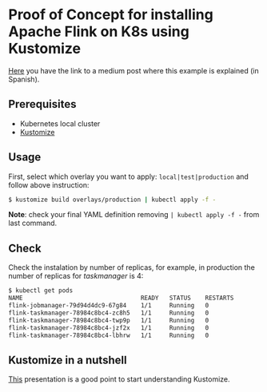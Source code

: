 # Proof of Concept for installing Apache Flink on K8s using Kustomize

[Here](https://medium.com/@serrodcal/usando-kustomize-para-instalar-apache-flink-en-kubernetes-9eb59a27b164) you have the link to a medium post where this example is explained (in Spanish).

## Prerequisites

* Kubernetes local cluster
* [Kustomize](https://kustomize.io/)

## Usage

First, select which overlay you want to apply: `local|test|production` and follow above instruction:

```bash
$ kustomize build overlays/production | kubectl apply -f -
```

**Note**: check your final YAML definition removing `| kubectl apply -f -` from last command.

## Check

Check the instalation by number of replicas, for example, in production the number of replicas for _taskmanager_ is 4:

```bash
$ kubectl get pods
NAME                                 READY   STATUS    RESTARTS
flink-jobmanager-79d94d4dc9-67g84    1/1     Running   0          
flink-taskmanager-78984c8bc4-zc8h5   1/1     Running   0          
flink-taskmanager-78984c8bc4-twp9p   1/1     Running   0
flink-taskmanager-78984c8bc4-jzf2x   1/1     Running   0          
flink-taskmanager-78984c8bc4-lbhrw   1/1     Running   0
```

## Kustomize in a nutshell

[This](https://speakerdeck.com/spesnova/introduction-to-kustomize) presentation is a good point to start understanding Kustomize.
